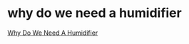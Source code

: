 <h1>why do we need a humidifier</h1><p><a href="post/why-do-we-need-a-humidifier.md">Why Do We Need A Humidifier</a></p>

